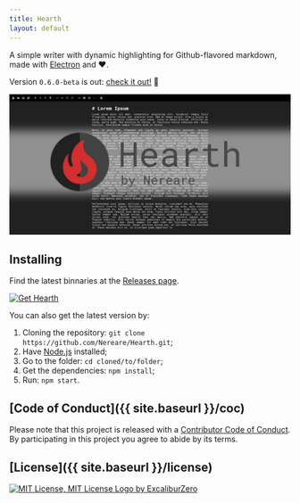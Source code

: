 ```yaml
---
title: Hearth
layout: default
---
```


A simple writer with dynamic highlighting for Github-flavored markdown, made with [Electron](https://electronjs.org/) and :heart:.

Version `0.6.0-beta` is out: [check it out!](https://github.com/Nereare/Hearth/releases/tag/v0.6.0-beta) :tada:

![Hearth image banner](./Hearth.jpg)

## Installing

Find the latest binnaries at the [Releases page](https://github.com/Nereare/Hearth/releases).

[![Get Hearth](https://img.shields.io/badge/Get%20Hearth-Releases-green)](https://github.com/Nereare/Hearth/releases)

You can also get the latest version by:

1. Cloning the repository: `git clone https://github.com/Nereare/Hearth.git`;
2. Have [Node.js](https://nodejs.org/) installed;
3. Go to the folder: `cd cloned/to/folder`;
4. Get the dependencies: `npm install`;
5. Run: `npm start`.

## [Code of Conduct]({{ site.baseurl }}/coc)

Please note that this project is released with a [Contributor Code of Conduct](https://github.com/nereare/Hearth/blob/master/code-of-conduct.md). By participating in this project you agree to abide by its terms.

## [License]({{ site.baseurl }}/license)

[![MIT License, MIT License Logo by ExcaliburZero](http://i.imgur.com/Ze3dFob.png "MIT License")](https://opensource.org/licenses/MIT)
